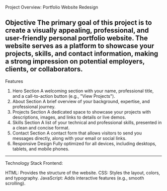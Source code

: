 Project Overview: Portfolio Website Redesign

Objective
The primary goal of this project is to create a visually appealing, professional, and user-friendly personal portfolio website. The website serves as a platform to showcase your projects, skills, and contact information, making a strong impression on potential employers, clients, or collaborators.
---
Features
1. Hero Section
A welcoming section with your name, professional title, and a call-to-action button (e.g., "View Projects").
2. About Section
A brief overview of your background, expertise, and professional journey.
3. Projects Section
A dedicated space to showcase your projects with descriptions, images, and links to details or live demos.
4. Skills Section
A list of your technical and professional skills, presented in a clean and concise format.
5. Contact Section
A contact form that allows visitors to send you messages directly, along with your email or social links.
6. Responsive Design
Fully optimized for all devices, including desktops, tablets, and mobile phones.
---

Technology Stack
Frontend:

HTML: Provides the structure of the website.
CSS: Styles the layout, colors, and typography.
JavaScript: Adds interactive features (e.g., smooth scrolling).
